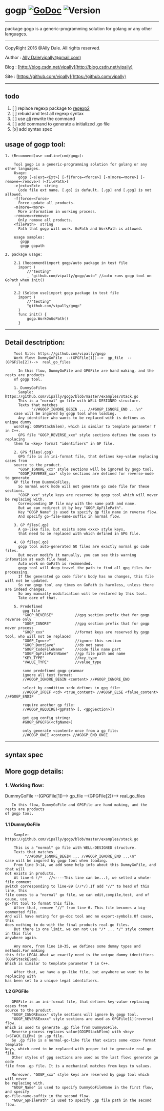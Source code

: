 # gogp [![GoDoc](https://godoc.org/github.com/vipally/gogp?status.svg)](https://godoc.org/github.com/vipally/gogp) ![Version](https://img.shields.io/badge/version-3.0.0.final-green.svg)
----
	
package gogp is a generic-programming solution for golang or any other languages.

----

CopyRight 2016 @Ally Dale. All rights reserved.
	
Author  : [Ally Dale(vipally@gmail.com)](mailto://vipally@gmail.com)

Blog    : [http://blog.csdn.net/vipally](http://blog.csdn.net/vipally)

Site    : [https://github.com/vipally](https://github.com/vipally)


----

## todo
1. [ ] replace regexp package to [regexp2](https://github.com/dlclark/regexp2)
1. [ ] rebuid and test all regexp syntax
1. [ ] use [cli](https://github.com/urfave/cli) rewrite the command
1. [ ] add command to generate a initialized .go file
1. [x] add syntax spec

## usage of gogp tool:
    1. (Recommend)use cmdline(cmd/gogp):
  
        Tool gogp is a generic-programming solution for golang or any other languages.
        Usage:
          gogp [-e|ext=<Ext>] [-f|force=<force>] [-m|more=<more>] [-remove=<remove>] [<filePath>]
        -e|ext=<Ext>  string
          Code file ext name. [.go] is default. [.gp] and [.gpg] is not allowed.
        -f|force=<force>
          Force update all products.
        -m|more=<more>
          More information in working process.
        -remove=<remove>
          Only remove all products.
        <filePath>  string
          Path that gogp will work. GoPath and WorkPath is allowed.
  
        usage samples:
           gogp
           gogp gopath
  
    2. package usage:
  
        2.1 (Recommend)import gogp/auto package in test file
          import (
              //"testing"
              _ "github.com/vipally/gogp/auto" //auto runs gogp tool on GoPath when init()
          )
    
        2.2 (Seldom use)import gogp package in test file
          import (
              //"testing"
              "github.com/vipally/gogp"
          )
          func init() {
              gogp.WorkOnGoPath()
          }
----

## Detail desctription:

        Tool Site: https://github.com/vipally/gogp
        Work flow: DummyGoFile  --(GPGFile[1])-->  gp_file  --(GPGFile[2])-->  real_go_files
    
          In this flow, DummyGoFile and GPGFile are hand making, and the rests are products
        of gogp tool.
    
        1. DummyGoFiles
          Sample: https://github.com/vipally/gogp/blob/master/examples/stack.go
          This is a "normal" go file with WELL-DESIGNED structure.
          Texts that matches
                "//#GOGP_IGNORE_BEGIN ... //#GOGP_IGNORE_END ...\n"
        case will be ingored by gogp tool when loading.
          Any identifier who wants to be replaced with is defines as unique dummy
        word(eg: GOGPStackElem), which is similar to template parameter T in C++.
          GPG file "GOGP_REVERSE_xxx" style sections defines the cases to replacing
        them to <key> format "identifiers" in GP file.
    
        2. GPG files(.gpg)
          GPG file is an ini-format file, that defines key-value replacing cases from
        source to the product.
          "GOGP_IGNORE_xxx" style sections will be ignored by gogp tool.
          "GOGP_REVERSE_xxx" style sections are defined for reverse-mode to generate
        GP file from DummyGoFiles.
          So normal work mode will not generate go code file for these sections.
          "GOGP_xxx" style keys are reserved by gogp tool which will never be replacing with.
          Corresponding GP file may with the same path and name.
          But we can redirect it by key "GOGP_GpFilePath".
          Key "GOGP_Name" is used to specify gp file name in reverse flow.
          And specify go-file-name-suffix in normal flow.
    
        3. GP files(.gp)
          A go-like file, but exists some <xxx> style keys,
          that need to be replaced with which defined in GPG file.
    
        4. GO files(.go)
          gogp tool auto-generated GO files are exactly normal go code files.
          But never modify it manually, you can see this warning infomation at each file head.
          Auto work on GoPath is recmmended.
          gogp tool will deep travel the path to find all gpg files for processing.
          If the generated go code file's body has no changes, this file will not be updated.
          So run gogp tool any times on GoPath is harmless, unless there are indeed changes.
          So any manually modification will be restored by this tool.
          Take care of that.
		
		5. Predefined
			gpg file
			"GOGP_REVERSE"			//gpg section prefix that for gogp reverse only
			"GOGP_IGNORE"			//gpg section prefix that for gogp never process
			"GOGP_xxx" 				//format keys are reserved by gogp tool, who will not be replaced
			"GOGP_Ignore"      		//ignore this section
			"GOGP_DontSave"       	//do not save
			"GOGP_CodeFileName"		//code file name part
			"GOGP_GpFilePathName" 	//gp file path and name
			"KEY_TYPE"         		//key_type
			"VALUE_TYPE"       		//value_type
			
			some predefined gogp grammar
			ignore all text format:
			//#GOGP_IGNORE_BEGIN <content> //#GOGP_IGNORE_END
			
			select by condition <cd> defines in gpg file:
			//#GOGP_IFDEF <cd> <true_content> //#GOGP_ELSE <false_content> //#GOGP_ENDIF
			
			require another gp file:
			//#GOGP_REQUIRE(<gpPath> [, <gpgSection>])
			
			get gpg config string:
			#GOGP_GPGCFG(<cfgName>)
			
			only generate <content> once from a gp file:
			//#GOGP_ONCE <content> //#GOGP_END_ONCE

----	
## syntax spec
	
## More gogp details:

### 1. Working flow:
	
DummyGoFile  --(GPGFile[1])-->  gp_file  --(GPGFile[2])-->  real_go_files
	
	   In this flow, DummyGoFile and GPGFile are hand making, and the rests are products 
	of gogp tool.
	
#### 1.1 DummyGoFile
	    Sample: https://github.com/vipally/gogp/blob/master/examples/stack.go
		
	    This is a "normal" go file with WELL-DESIGNED structure.
	    Texts that matches 
	         "//#GOGP_IGNORE_BEGIN ... //#GOGP_IGNORE_END ...\n"
	case will be ingored by gogp tool when loading.
	    From line 3~14, we add some help info about this DummyGoFile, and that will
	not exists in products.
	    At line-6 (/*   //<----This line can be...), we setted a whole-file comment
	switch corresponding to line-89 (//*/).If add "//" to head of this line, this
	file comes to a "normal" go file, we can edit,compile,test, and of cause, use
	go-fmt tool to format this file.
	    After that, remove "//" from line-6. This file becomes a big-commented file.
	And will have noting for go-doc tool and no export-symbols.Of cause, this
	does nothing to do with the final products real-go files.
	    But there is one limit, we can not use "/* ... */" style comment in this file
	anywhere again.
	
	    Any more, from line 18~35, we defines some dummy types and methods.For making
	this file LEGAL.What we exactly need is the unique dummy identifiers (GOGPStackElem). 
	Which is similar to template parameter T in C++.
	
	    After that, we have a go-like file, but anywhere we want to be replacing with 
	has been set to a unique legal identifiers.
	
#### 1.2 GPGFile
	   GPGFile is an ini-format file, that defines key-value replacing cases from 
	source to the product.
	   "GOGP_IGNORExxxx" style sections will ignore by gogp tool.
	   "GOGP_REVERSExxxx" style sections are used as GPGFile[1](reverse) flow.
	Which is used to generate .gp file from DummyGoFile.
	   Reverse process replaces value(GOGPStackElem) with <key>(<STACK_ELEM>) in .gp file.
	   So .gp file is a normal-go-like file that exists some <xxx> format template 
	keys, which	need to be replaced with proper txt to generate real-go file.
	   Other styles of gpg sections are used as the last flow: generate go code 
	file from .gp file. It is a mechanical matches from keys to values.
	
	   Moreover, "GOGP_xxx" style keys are reserved by gogp tool which will never 
	be replacing with.
	   "GOGP_Name" is used to specify DummyGoFileName in the first flow, and specify 
	go-file-name-suffix in the second flow.
	   "GOGP_GpFilePath" is used to specify .gp file path in the second flow.
	
	   
	

